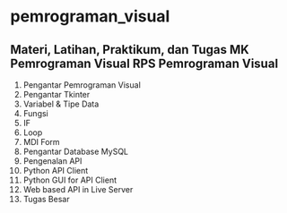 # pemrograman_visual
Materi, Latihan, Praktikum, dan Tugas MK Pemrograman Visual
RPS Pemrograman Visual
----------------------
1. Pengantar Pemrograman Visual
2. Pengantar Tkinter
3. Variabel & Tipe Data
4. Fungsi
5. IF
6. Loop
7. MDI Form
8. Pengantar Database MySQL
9. Pengenalan API
11. Python API Client
12. Python GUI for API Client
13. Web based API in Live Server
14. Tugas Besar
